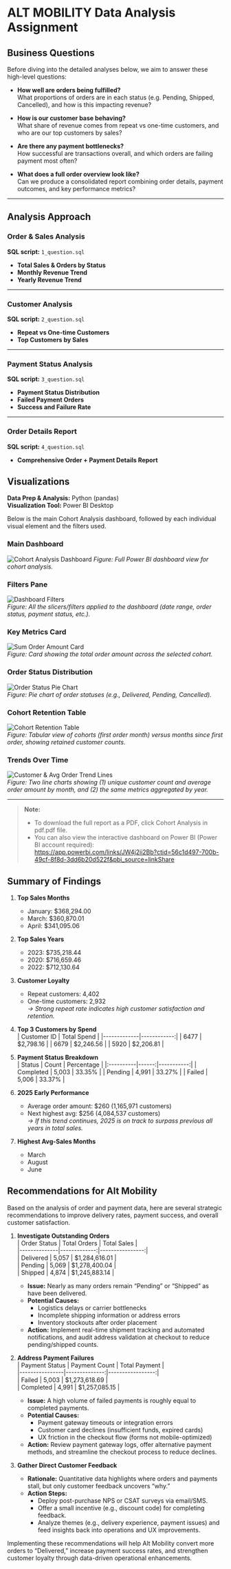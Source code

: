 # ALT MOBILITY Data Analysis Assignment

## Business Questions

Before diving into the detailed analyses below, we aim to answer these high-level questions:

- **How well are orders being fulfilled?**  
  What proportions of orders are in each status (e.g. Pending, Shipped, Cancelled), and how is this impacting revenue?

- **How is our customer base behaving?**  
  What share of revenue comes from repeat vs one-time customers, and who are our top customers by sales?

- **Are there any payment bottlenecks?**  
  How successful are transactions overall, and which orders are failing payment most often?

- **What does a full order overview look like?**  
  Can we produce a consolidated report combining order details, payment outcomes, and key performance metrics?

---
## Analysis Approach
### Order & Sales Analysis  
**SQL script:** `1_question.sql`  
- **Total Sales & Orders by Status**  
- **Monthly Revenue Trend**  
- **Yearly Revenue Trend**  

---

### Customer Analysis  
**SQL script:** `2_question.sql`  
- **Repeat vs One-time Customers**  
- **Top Customers by Sales**  

---

### Payment Status Analysis  
**SQL script:** `3_question.sql`  
- **Payment Status Distribution**  
- **Failed Payment Orders**  
- **Success and Failure Rate**  

---

### Order Details Report  
**SQL script:** `4_question.sql`  
- **Comprehensive Order + Payment Details Report**

## Visualizations  

**Data Prep & Analysis:** Python (pandas)  
**Visualization Tool:** Power BI Desktop  

Below is the main Cohort Analysis dashboard, followed by each individual visual element and the filters used.

### Main Dashboard  
![Cohort Analysis Dashboard](https://github.com/user-attachments/assets/553591aa-c62a-43b9-8d2b-29ec946e82b2)
*Figure: Full Power BI dashboard view for cohort analysis.*

### Filters Pane  
![Dashboard Filters](https://github.com/user-attachments/assets/27aab960-1e0d-43c3-87bd-86e1aaf409fb)  
*Figure: All the slicers/filters applied to the dashboard (date range, order status, payment status, etc.).*

### Key Metrics Card  
![Sum Order Amount Card](https://github.com/user-attachments/assets/49019fb2-d77d-4f25-99d3-c6cd5814750a)  
*Figure: Card showing the total order amount across the selected cohort.*

### Order Status Distribution  
![Order Status Pie Chart](https://github.com/user-attachments/assets/ca534043-3723-453d-b02d-f49696a01819)  
*Figure: Pie chart of order statuses (e.g., Delivered, Pending, Cancelled).*

### Cohort Retention Table  
![Cohort Retention Table](https://github.com/user-attachments/assets/5875b245-80b5-4701-8c9d-3099e80d16bc)  
*Figure: Tabular view of cohorts (first order month) versus months since first order, showing retained customer counts.*

### Trends Over Time  
![Customer & Avg Order Trend Lines](https://github.com/user-attachments/assets/62831300-ed9a-427e-9227-af19a5b5fbc9)  
*Figure: Two line charts showing (1) unique customer count and average order amount by month, and (2) the same metrics aggregated by year.*

---

> **Note:**  
> - To download the full report as a PDF, click Cohort Analysis in pdf.pdf file.
> - You can also view the interactive dashboard on Power BI (Power BI account required):  
>   https://app.powerbi.com/links/JW4j2ii2Bb?ctid=56c1d497-700b-49cf-8f8d-3dd6b20d522f&pbi_source=linkShare

## Summary of Findings

1. **Top Sales Months**  
   - January: \$368,294.00  
   - March:  \$360,870.01  
   - April:  \$341,095.06  

2. **Top Sales Years**  
   - 2023: \$735,218.44  
   - 2020: \$716,659.46  
   - 2022: \$712,130.64  

3. **Customer Loyalty**  
   - Repeat customers: 4,402  
   - One-time customers: 2,932  
   *→ Strong repeat rate indicates high customer satisfaction and retention.*

4. **Top 3 Customers by Spend**  
   | Customer ID | Total Spend |
   |-------------|------------:|
   | 6477        |  \$2,798.16 |
   | 6679        |  \$2,246.56 |
   | 5920        |  \$2,206.81 |

5. **Payment Status Breakdown**  
   | Status    | Count | Percentage |
   |:----------|------:|-----------:|
   | Completed | 5,003 |     33.35% |
   | Pending   | 4,991 |     33.27% |
   | Failed    | 5,006 |     33.37% |

6. **2025 Early Performance**  
   - Average order amount: \$260 (1,165,971 customers)  
   - Next highest avg: \$256 (4,084,537 customers)  
   *→ If this trend continues, 2025 is on track to surpass previous all years in total sales.*

7. **Highest Avg-Sales Months**  
   - March  
   - August  
   - June  

## Recommendations for Alt Mobility

Based on the analysis of order and payment data, here are several strategic recommendations to improve delivery rates, payment success, and overall customer satisfaction.

1. **Investigate Outstanding Orders**  
   | Order Status | Total Orders | Total Sales     |  
   |--------------|-------------:|----------------:|  
   | Delivered    | 5,057        | \$1,284,616.01  |  
   | Pending      | 5,069        | \$1,278,400.04  |  
   | Shipped      | 4,874        | \$1,245,883.14  |  
   - **Issue:** Nearly as many orders remain “Pending” or “Shipped” as have been delivered.  
   - **Potential Causes:**  
     - Logistics delays or carrier bottlenecks  
     - Incomplete shipping information or address errors  
     - Inventory stockouts after order placement  
   - **Action:** Implement real-time shipment tracking and automated notifications, and audit address validation at checkout to reduce pending/shipped counts.

2. **Address Payment Failures**  
   | Payment Status | Payment Count | Total Payment    |  
   |----------------|--------------:|-----------------:|  
   | Failed         | 5,003         | \$1,273,618.69   |  
   | Completed      | 4,991         | \$1,257,085.15   |  
   - **Issue:** A high volume of failed payments is roughly equal to completed payments.  
   - **Potential Causes:**  
     - Payment gateway timeouts or integration errors  
     - Customer card declines (insufficient funds, expired cards)  
     - UX friction in the checkout flow (forms not mobile-optimized)  
   - **Action:** Review payment gateway logs, offer alternative payment methods, and streamline the checkout process to reduce declines.

3. **Gather Direct Customer Feedback**  
   - **Rationale:** Quantitative data highlights where orders and payments stall, but only customer feedback uncovers “why.”  
   - **Action Steps:**  
     - Deploy post-purchase NPS or CSAT surveys via email/SMS.  
     - Offer a small incentive (e.g., discount code) for completing feedback.  
     - Analyze themes (e.g., delivery experience, payment issues) and feed insights back into operations and UX improvements.

Implementing these recommendations will help Alt Mobility convert more orders to “Delivered,” increase payment success rates, and strengthen customer loyalty through data-driven operational enhancements.  

